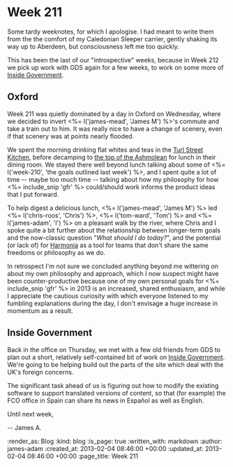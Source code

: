 Week 211
========

Some tardy weeknotes, for which I apologise. I had meant to write them from the the comfort of my Caledonian Sleeper carrier, gently shaking its way up to Aberdeen, but consciousness left me too quickly.

This has been the last of our "introspective" weeks, because in Week 212 we pick up work with GDS again for a few weeks, to work on some more of [Inside Government](http://gov.uk/government).

Oxford
------

Week 211 was quietly dominated by a day in Oxford on Wednesday, where we decided to invert <%= l('james-mead', 'James M') %>'s commute and take a train out to him. It was really nice to have a change of scenery, even if that scenery was at points nearly flooded.

We spent the morning drinking flat whites and teas in the [Turl Street Kitchen](http://turlstreetkitchen.co.uk/), before decamping to [the top of the Ashmolean](http://www.ashmolean.org/eating/) for lunch in their dining room. We stayed there well beyond lunch talking about some of <%= l('week-210', 'the goals outlined last week') %>, and I spent quite a lot of time -- maybe too much time -- talking about how my philosophy for how <%= include_snip 'gfr' %> could/should work informs the product ideas that I put forward.

To help digest a delicious lunch, <%= l('james-mead', 'James M') %> led <%= l('chris-roos', 'Chris') %>, <%= l('tom-ward', 'Tom') %> and <%= l('james-adam', 'I') %> on a pleasant walk by the river, where Chris and I spoke quite a bit further about the relationship between longer-term goals and the now-classic question "*What should I do today?*", and the potential (or lack of) for [Harmonia][] as a tool for teams that don't share the same freedoms or philosophy as we do.

In retrospect I'm not sure we concluded anything beyond me wittering on about my own philosophy and approach, which I now suspect might have been counter-productive because one of my own personal goals for <%= include_snip 'gfr' %> in 2013 is an increased, shared enthusiasm, and while I appreciate the cautious curiosity with which everyone listened to my fumbling explanations during the day, I don't envisage a huge increase in momentum as a result.


Inside Government
------

Back in the office on Thursday, we met with a few old friends from GDS to plan out a short, relatively self-contained bit of work on [Inside Government](http://gov.uk/government). We're going to be helping build out the parts of the site which deal with the UK's foreign concerns.

The significant task ahead of us is figuring out how to modify the existing software to support translated versions of content, so that (for example) the FCO office in Spain can share its news in Español as well as English.

Until next week,

-- James A.

[Harmonia]: http://exciting.io/harmonia

:render_as: Blog
:kind: blog
:is_page: true
:written_with: markdown
:author: james-adam
:created_at: 2013-02-04 08:46:00 +00:00
:updated_at: 2013-02-04 08:46:00 +00:00
:page_title: Week 211
